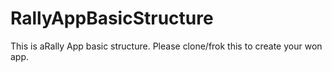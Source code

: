 # RallyAppBasicStructure
This is aRally App basic structure. Please clone/frok this to create your won app.
